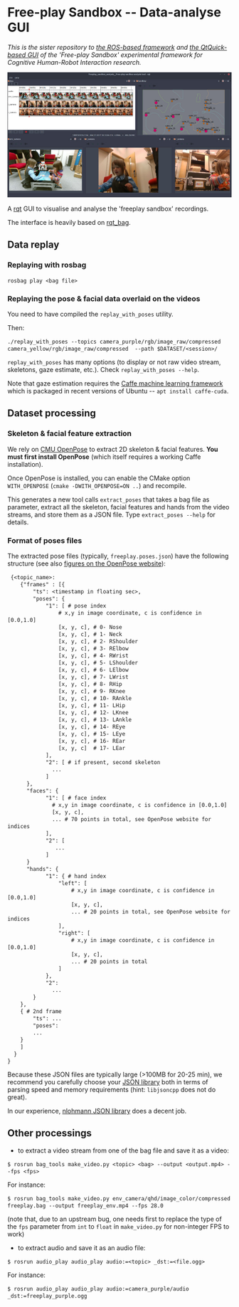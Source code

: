 Free-play Sandbox -- Data-analyse GUI
=====================================

*This is the sister repository to [the ROS-based
framework](https://github.com/severin-lemaignan/freeplay-sandbox-ros) and [the
QtQuick-based GUI](https://github.com/severin-lemaignan/freeplay-sandbox-qt) of
the 'Free-play Sandbox' experimental framework for Cognitive Human-Robot
Interaction research.*

![Screenshoot of the GUI](docs/screenshot.jpg)

A [rqt](http://wiki.ros.org/rqt) GUI to visualise and analyse the 'freeplay
sandbox' recordings.

The interface is heavily based on
[rqt_bag](https://github.com/ros-visualization/rqt_common_plugins/tree/master/rqt_bag).

Data replay
-----------

### Replaying with rosbag

```
rosbag play <bag file>
```


### Replaying the pose & facial data overlaid on the videos


You need to have compiled the `replay_with_poses` utility.

Then:
```
./replay_with_poses --topics camera_purple/rgb/image_raw/compressed camera_yellow/rgb/image_raw/compressed  --path $DATASET/<session>/
```

`replay_with_poses` has many options (to display or not raw video stream,
skeletons, gaze estimate, etc.). Check `replay_with_poses --help`.

Note that gaze estimation requires the [Caffe machine learning
framework](http://caffe.berkeleyvision.org/) which is packaged in recent
versions of Ubuntu -- `apt install caffe-cuda`.


Dataset processing
------------------

### Skeleton & facial feature extraction

We rely on [CMU
OpenPose](https://github.com/CMU-Perceptual-Computing-Lab/openpose) to extract
2D skeleton & facial features. **You must first install OpenPose** (which itself
requires a working Caffe installation).

Once OpenPose is installed, you can enable the CMake option `WITH_OPENPOSE`
(`cmake -DWITH_OPENPOSE=ON ..`) and recompile.

This generates a new tool calls `extract_poses` that takes a bag file as
parameter, extract all the skeleton, facial features and hands from the video
streams, and store them as a JSON file. Type `extract_poses --help` for details.

### Format of poses files

The extracted pose files (typically, `freeplay.poses.json`) have the following
structure (see also [figures on the OpenPose
website](https://github.com/CMU-Perceptual-Computing-Lab/openpose/blob/master/doc/output.md#pose-output-format)):

```
 {<topic_name>:
    {"frames" : [{
        "ts": <timestamp in floating sec>,
        "poses": {
            "1": [ # pose index
                # x,y in image coordinate, c is confidence in [0.0,1.0]
                [x, y, c], # 0- Nose
                [x, y, c], # 1- Neck
                [x, y, c], # 2- RShoulder
                [x, y, c], # 3- RElbow
                [x, y, c], # 4- RWrist
                [x, y, c], # 5- LShoulder
                [x, y, c], # 6- LElbow
                [x, y, c], # 7- LWrist
                [x, y, c], # 8- RHip
                [x, y, c], # 9- RKnee
                [x, y, c], # 10- RAnkle
                [x, y, c], # 11- LHip
                [x, y, c], # 12- LKnee
                [x, y, c], # 13- LAnkle
                [x, y, c], # 14- REye
                [x, y, c], # 15- LEye
                [x, y, c], # 16- REar
                [x, y, c]  # 17- LEar
            ],
            "2": [ # if present, second skeleton
              ...
            ]
      },
      "faces": {
            "1": [ # face index
              # x,y in image coordinate, c is confidence in [0.0,1.0]
              [x, y, c],
              ... # 70 points in total, see OpenPose website for indices
            ],
            "2": [
               ...
            ]
      }
      "hands": {
            "1": { # hand index
                "left": [
                    # x,y in image coordinate, c is confidence in [0.0,1.0]
                    [x, y, c],
                    ... # 20 points in total, see OpenPose website for indices
                ],
                "right": [
                    # x,y in image coordinate, c is confidence in [0.0,1.0]
                    [x, y, c],
                    ... # 20 points in total
                ]
            },
            "2":
              ...
        }
    },
    { # 2nd frame
        "ts": ...
        "poses":
        ...
    }
    ]
  }
}
```

Because these JSON files are typically large (>100MB for 20-25 min), we
recommend you carefully choose your [JSON
library](https://github.com/miloyip/nativejson-benchmark) both in terms of
parsing speed and memory requirements (hint: `libjsoncpp` does not do great).

In our experience, [nlohmann JSON library](https://nlohmann.github.io/json/)
does a decent job.


Other processings
-----------------


- to extract a video stream from one of the bag file and save it as a video:

```
$ rosrun bag_tools make_video.py <topic> <bag> --output <output.mp4> --fps <fps>
```

For instance:
```
$ rosrun bag_tools make_video.py env_camera/qhd/image_color/compressed freeplay.bag --output freeplay_env.mp4 --fps 28.0
```

(note that, due to an upstream bug, one needs first to replace the type of the `fps`
parameter from `int` to `float` in `make_video.py` for non-integer FPS to work)

- to extract audio and save it as an audio file:

```
$ rosrun audio_play audio_play audio:=<topic> _dst:=<file.ogg>
```

For instance:
```
$ rosrun audio_play audio_play audio:=camera_purple/audio _dst:=freeplay_purple.ogg
```
